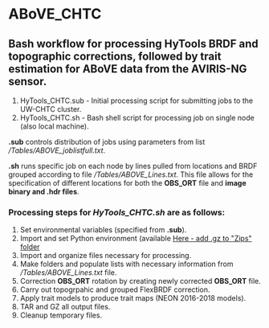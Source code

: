 # ABoVE_CHTC
## Bash workflow for processing HyTools BRDF and topographic corrections, followed by trait estimation for ABoVE data from the AVIRIS-NG sensor.

1. HyTools_CHTC.sub - Initial processing script for submitting jobs to the UW-CHTC cluster.
2. HyTools_CHTC.sh - Bash shell script for processing job on single node (also local machine).

**.sub** controls distribution of jobs using parameters from list */Tables/ABOVE_joblistfull.txt*.

**.sh** runs specific job on each node by lines pulled from locations and BRDF grouped according to file */Tables/ABOVE_Lines.txt*.  This file allows for the specification of different locations for both the **OBS_ORT** file and **image binary and .hdr files**.

### Processing steps for *HyTools_CHTC.sh* are as follows:

1. Set environmental variables (specified from **.sub**).
2. Import and set Python environment (available [Here - add .gz to "Zips" folder](https://drive.google.com/file/d/1SA5sEl1XUSjpTKohVrjByJXYkqd5eNKi/view?usp=sharing)
3. Import and organize files necessary for processing.
4. Make folders and populate lists with necessary information from */Tables/ABOVE_Lines.txt* file.
5. Correction **OBS_ORT** rotation by creating newly corrected **OBS_ORT** file.
6. Carry out topogrpahic and grouped FlexBRDF correction.
7. Apply trait models to produce trait maps (NEON 2016-2018 models).
8. TAR and GZ all output files.
9. Cleanup temporary files.

